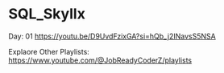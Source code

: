 # SQL_Skyllx

Day: 01 https://youtu.be/D9UvdFzixGA?si=hQb_j2INavsS5NSA



Explaore Other Playlists: https://www.youtube.com/@JobReadyCoderZ/playlists
